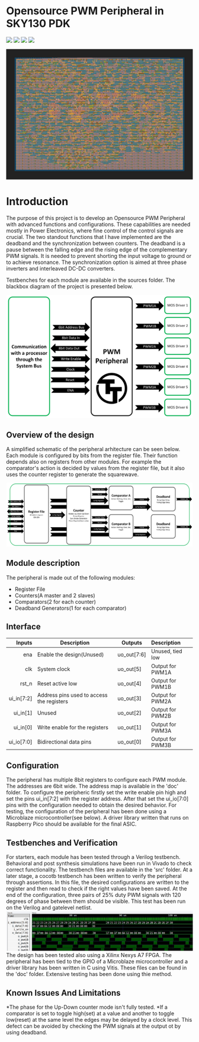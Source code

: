 # Opensource PWM Peripheral in SKY130 PDK

![](../../workflows/gds/badge.svg) ![](../../workflows/docs/badge.svg) ![](../../workflows/wokwi_test/badge.svg) ![](../../workflows/test/badge.svg)

<img src="https://github.com/EldritchIHC/tt04-pwm-peripheral/blob/main/doc/gds_render.png">


# Introduction

The purpose of this project is to develop an Opensource PWM Peripheral with advanced functions and configurations. These capabilities are needed mostly in Power Electronics, where fine control of the control signals are crucial. The two standout functions that I have implemented are the deadband and the synchronization between counters. The deadband is a pause between the falling edge and the rising edge of the complementary PWM signals. It is needed to prevent shorting the input voltage to ground or to achieve resonance. The synchronization option is aimed at three phase inverters and interleaved DC-DC converters.

Testbenches for each module are available in the sources folder. The blackbox diagram of the project is presented below.

<img src="https://github.com/EldritchIHC/tt04-pwm-peripheral/blob/main/doc/PWM%20Peripheral%20Block.png">

## Overview of the design

A simplified schematic of the peripheral arhitecture can be seen below. Each module is configured by bits from the register file. Their function depends also on registers from other modules. For example the comparator's action is decided by values from the register file, but it also uses the counter register to generate the squarewave.

<img src="https://github.com/EldritchIHC/tt04-pwm-peripheral/blob/main/doc/PWM%20Peripheral%20Arhitecture.png">

## Module description

The peripheral is made out of the following modules:
  - Register File
  - Counters(A master and 2 slaves)
  - Comparators(2 for each counter)
  - Deadband Generators(1 for each comparator)

## Interface

| Inputs        | Description                                        | Outputs        | Description   |
| -----:        | ---                                                | ---            |:------ |
| ena           | Enable the design(Unused)                          | uo_out[7:6]    | Unused, tied low |
| clk           | System clock                                       | uo_out[5]      | Output for PWM1A |
| rst_n         | Reset active low                                   | uo_out[4]      | Output for PWM1B |
| ui_in[7:2]    | Address pins used to access the registers           | uo_out[3]      | Output for PWM2A |
| ui_in[1]      | Unused                                             | uo_out[2]      | Output for PWM2B |
| ui_in[0]      | Write enable for the registers                     | uo_out[1]      | Output for PWM3A |
| ui_io[7:0]    | Bidirectional data pins                            | uo_out[0]      | Output for PWM3B |


## Configuration

The peripheral has multiple 8bit registers to configure each PWM module. The addresses are 6bit wide. The address map is available in the 'doc' folder. To configure the peripheric firstly set the write enable pin high and set the pins ui_in[7:2] with the register address. After that set the ui_io[7:0] pins with the configuration needed to obtain the desired behavior. For testing, the configuration of the peripheral has been done using a Microblaze microcontroller(see below).
A driver library written that runs on Raspberry Pico should be available for the final ASIC.

## Testbenches and Verification

For starters, each module has been tested through a Verilog testbench. Behavioral and post synthesis simulations have been run in Vivado to check correct functionality. The testbench files are available in the 'src' folder. At a later stage, a cocotb testbench has been written to verify the peripheral through assertions. In this file, the desired configurations are written to the register and then read to check if the right values have been saved. At the end of the configuration, three pairs of 25% duty PWM signals with 120 degrees of phase between them should be visible. This test has been run on the Verilog and gatelevel netlist.
<img src="https://github.com/EldritchIHC/tt04-pwm-peripheral/blob/main/doc/gatelevel_gtk.jpg">
The design has been tested also using a Xilinx Nexys A7 FPGA. The peripheral has been tied to the GPIO of a Microblaze microcontroller and a driver library has been written in C using Vitis. These files can be found in the 'doc' folder. Extensive testing has been done using thie method.

## Known Issues And Limitations

  *The phase for the Up-Down counter mode isn't fully tested.
  *If a comparator is set to toggle high(set) at a value and another to toggle low(reset) at the same level the edges may be delayed by a clock level. This defect can be avoided by checking the PWM signals at the output ot by using deadband. 
